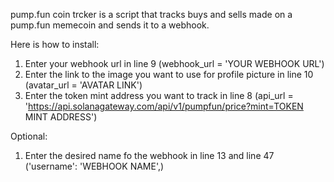 pump.fun coin trcker is a script that tracks buys and sells made on a pump.fun memecoin and sends it to a webhook.

Here is how to install:
1. Enter your webhook url in line 9 (webhook_url = 'YOUR WEBHOOK URL')
2. Enter the link to the image you want to use for profile picture in line 10 (avatar_url = 'AVATAR LINK')
3. Enter the token mint address you want to track in line 8 (api_url = 'https://api.solanagateway.com/api/v1/pumpfun/price?mint=TOKEN MINT ADDRESS')

Optional:
1. Enter the desired name fo the webhook in line 13 and line 47 ('username': 'WEBHOOK NAME',)
